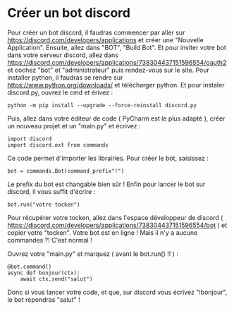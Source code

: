 # Créer un bot discord

Pour créer un bot discord, il faudras commencer par aller sur https://discord.com/developers/applications et créer une "Nouvelle Application".
Ensuite, allez dans "BOT", "Build Bot". Et pour inviter votre bot dans votre serveur discord, allez dans https://discord.com/developers/applications/738304437151596554/oauth2 et cochez "bot" et "administrateur" puis rendez-vous sur le site.
Pour installer python, il faudras se rendre sur https://www.python.org/downloads/ et télécharger python.
Et pour instaler discord.py, ouvrez le cmd et érivez :

````
python -m pip install --upgrade --force-reinstall discord.py
````

Puis, allez dans votre éditeur de code  ( PyCharm est le plus adapté ), créer un nouveau projet et un "main.py" et écrivez :

````
import discord
import discord.ext from commands
````

Ce code permet d'importer les librairies.
Pour créer le bot, saisissez :

````
bot = commands.Bot(command_prefix"!")
````

Le prefix du bot est changable bien sûr !
Enfin pour lancer le bot sur discord, il vous suffit d'écrire :

````
bot.run("votre tocken")
````

Pour récupérer votre tocken, allez dans l'espace développeur de discord ( https://discord.com/developers/applications/738304437151596554/bot ) et copier votre "tocken". 
Votre bot est en ligne ! 
Mais il n'y a aucune commandes ?! 
C'est normal !

Ouvrez votre "main.py" et marquez ( avant le bot.run() !! ) :

````
@bot.command()
async def bonjour(ctx):
    await ctx.send("salut")
````

Donc si vous lancer votre code, et que, sur discord vous écrivez "!bonjour", le bot répondras "salut" !
